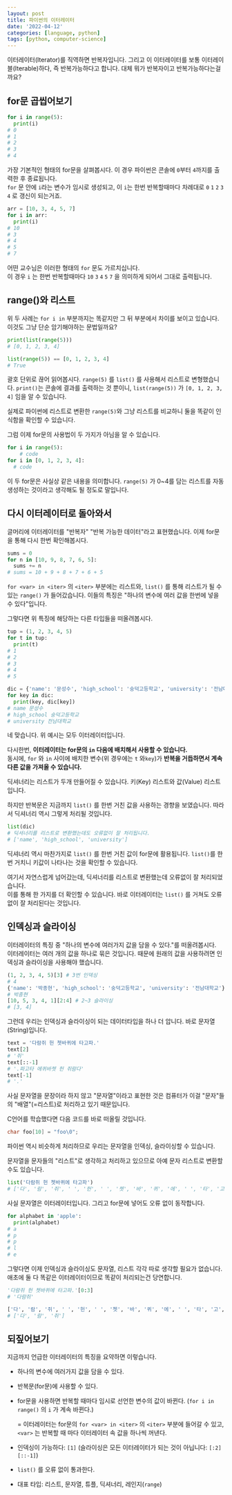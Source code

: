 ```yaml
---
layout: post
title: 파이썬의 이터레이터
date: '2022-04-12'
categories: [language, python]
tags: [python, computer-science]
---
```


이터레이터(Iterator)를 직역하면 반복자입니다. 그리고 이 이터레이터를 보통 이터레이블(Iterable)하다, 즉 반복가능하다고 합니다. 대체 뭐가 반복자이고 반복가능하다는걸까요?


## for문 곱씹어보기

```python
for i in range(5):
  print(i)
# 0
# 1
# 2
# 3
# 4
```

가장 기본적인 형태의 for문을 살펴봅시다. 이 경우 파이썬은 콘솔에 `0`부터 `4`까지를 출력한 후 종료됩니다.  
`for` 문 안에 `i`라는 변수가 임시로 생성되고, 이 `i`는 한번 반복할때마다 차례대로 `0` `1` `2` `3` `4` 로 갱신이 되는거죠.

```python
arr = [10, 3, 4, 5, 7]
for i in arr:
  print(i)
# 10
# 3
# 4
# 5
# 7
```

어떤 교수님은 이러한 형태의 `for` 문도 가르치십니다.  
이 경우 `i` 는 한번 반복할때마다 `10` `3` `4` `5` `7` 을 의미하게 되어서 그대로 출력됩니다.

## range()와 리스트

위 두 사례는 `for i in` 부분까지는 똑같지만 그 뒤 부분에서 차이를 보이고 있습니다. 이것도 그냥 단순 암기해야하는 문법일까요?

```python
print(list(range(5)))
# [0, 1, 2, 3, 4]

list(range(5)) == [0, 1, 2, 3, 4]
# True
```

괄호 단위로 끊어 읽어봅시다. `range(5)` 를 `list()` 를 사용해서 리스트로 변형했습니다. `print()`는 콘솔에 결과를 출력하는 것 뿐이니, `list(range(5))` 가 `[0, 1, 2, 3, 4]` 임을 알 수 있습니다.

실제로 파이썬에 리스트로 변환한 `range(5)`와 그냥 리스트를 비교하니 둘을 똑같이 인식함을 확인할 수 있습니다.

그럼 이제 for문의 사용법이 두 가지가 아님을 알 수 있습니다.

```python
for i in range(5):
	# code
for i in [0, 1, 2, 3, 4]:
  # code
```

이 두 for문은 사실상 같은 내용을 의미합니다. `range(5)` 가 0~4를 담는 리스트를 자동 생성하는 것이라고 생각해도 될 정도로 말입니다.  

## 다시 이터레이터로 돌아와서

글머리에 이터레이터를 "반복자" "반복 가능한 데이터"라고 표현했습니다. 이제 for문을 통해 다시 한번 확인해봅시다.

```python
sums = 0
for n in [10, 9, 8, 7, 6, 5]:
  sums += n
# sums = 10 + 9 + 8 + 7 + 6 + 5
```

`for <var> in <iter>` 의 `<iter>` 부분에는 리스트와, `list()` 를 통해 리스트가 될 수 있는 `range()` 가 들어갔습니다. 이들의 특징은 "하나의 변수에 여러 값을 한번에 넣을 수 있다"입니다.  

그렇다면 위 특징에 해당하는 다른 타입들을 떠올려봅시다.  

```python
tup = (1, 2, 3, 4, 5)
for t in tup:
  print(t)
# 1
# 2
# 3
# 4
# 5
```

```python
dic = {'name': '문성수', 'high_school': '숭덕고등학교', 'university': '전남대학교'}
for key in dic:
  print(key, dic[key])
# name 문성수
# high_school 숭덕고등학교
# university 전남대학교
```

네 맞습니다. 위 예시는 모두 이터레이터입니다.  

다시한번, **이터레이터는 for문의 `in` 다음에 배치해서 사용할 수 있습니다.**  
동시에, `for` 와 `in` 사이에 배치한 변수(위 경우에는 `t` 와`key`)가 **반복을 거듭하면서 계속 다른 값을 가져올 수 있습니다.**  

딕셔너리는 리스트가 두개 만들어질 수 있습니다. 키(Key) 리스트와 값(Value) 리스트입니다.  

하지만 반복문은 지금까지 `list()` 를 한번 거친 값을 사용하는 경향을 보였습니다. 따라서 딕셔너리 역시 그렇게 처리될 것입니다.  

```python
list(dic)
# 딕셔너리를 리스트로 변환했는데도 오류없이 잘 처리됩니다.
# ['name', 'high_school', 'university']
```

딕셔너리 역시 마찬가지로 `list()` 를 한번 거친 값이 for문에 활용됩니다. `list()`를 한번 거치니 키값이 나타나는 것을 확인할 수 있습니다.

여기서 자연스럽게 넘어갔는데, 딕셔너리를 리스트로 변환했는데 오류없이 잘 처리되었습니다.  
이를 통해 한 가지를 더 확인할 수 있습니다. 바로 이터레이터는 `list()` 를 거쳐도 오류 없이 잘 처리된다는 것입니다.  


## 인덱싱과 슬라이싱

이터레이터의 특징 중 "하나의 변수에 여러가지 값을 담을 수 있다."를 떠올려봅시다.  
이터레이터는 여러 개의 값을 하나로 묶은 것입니다. 때문에 원래의 값을 사용하려면 인덱싱과 슬라이싱을 사용해야 했습니다.  

```python
(1, 2, 3, 4, 5)[3] # 3번 인덱싱
# 4
{'name': '박종현', 'high_school': '숭덕고등학교', 'university': '전남대학교'}['name'] # 'name' 키 인덱싱
# 박종현
[10, 5, 3, 4, 1][2:4] # 2~3 슬라이싱
# [3, 4]
```

그런데 우리는 인덱싱과 슬라이싱이 되는 데이터타입을 하나 더 압니다. 바로 문자열(String)입니다.  

```python
text = '다람쥐 헌 쳇바퀴에 타고파.'
text[2]
# '쥐'
text[::-1]
# '.파고타 에퀴바쳇 헌 쥐람다'
text[-1]
# '.'
```

사실 문자열을 문장이라 하지 않고 "문자열"이라고 표현한 것은 컴퓨터가 이걸 "문자"들의 "배열"(=리스트)로 처리하고 있기 때문입니다.  

C언어를 학습했다면 다음 코드를 바로 떠올릴 것입니다.  
```c
char foo[10] = "foo\0";
```

파이썬 역시 비슷하게 처리하므로 우리는 문자열을 인덱싱, 슬라이싱할 수 있습니다.  

문자열을 문자들의 "리스트"로 생각하고 처리하고 있으므로 아예 문자 리스트로 변환할 수도 있습니다.

```python
list('다람쥐 헌 쳇바퀴에 타고파')
# ['다', '람', '쥐', ' ', '헌', ' ', '쳇', '바', '퀴', '에', ' ', '타', '고', '파', '.']
```

사실 문자열은 이터레이터입니다. 그리고 for문에 넣어도 오류 없이 동작합니다.  

```python
for alphabet in 'apple':
  print(alphabet)
# a
# p
# p
# l
# e
```

그렇다면 이제 인덱싱과 슬라이싱도 문자열, 리스트 각각 따로 생각할 필요가 없습니다.  
애초에 둘 다 똑같은 이터레이터이므로 똑같이 처리되는건 당연합니다.  

```python
'다람쥐 헌 쳇바퀴에 타고파.'[0:3]
# '다람쥐'

['다', '람', '쥐', ' ', '헌', ' ', '쳇', '바', '퀴', '에', ' ', '타', '고', '파', '.'][0:3]
# ['다', '람', '쥐']
```

## 되짚어보기

지금까지 언급한 이터레이터의 특징을 요약하면 이렇습니다.

- 하나의 변수에 여러가지 값을 담을 수 있다.
- 반복문(for문)에 사용할 수 있다.
- for문을 사용하면 반복할 때마다 임시로 선언한 변수의 값이 바뀐다. (`for i in range()` 의 `i` 가 계속 바뀐다.)
    
    = 이터레이터는 for문의 `for <var> in <iter>` 의 `<iter>` 부분에 들어갈 수 있고, `<var>` 는 반복할 때 마다 이터레이터 속 값을 하나씩 꺼낸다.
    
- 인덱싱이 가능하다: `[1]`
  (슬라이싱은 모든 이터레이터가 되는 것이 아닙니다: `[:2]` `[::-1]`)
- `list()` 를 오류 없이 통과한다.
- 대표 타입: 리스트, 문자열, 튜플, 딕셔너리, 레인지(`range`)

